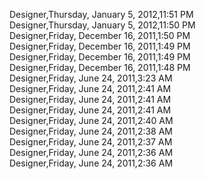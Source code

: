 ﻿Designer,Thursday, January 5, 2012,11:51 PM  Designer,Thursday, January 5, 2012,11:50 PM  Designer,Friday, December 16, 2011,1:50 PM  Designer,Friday, December 16, 2011,1:49 PM  Designer,Friday, December 16, 2011,1:49 PM  Designer,Friday, December 16, 2011,1:48 PM  Designer,Friday, June 24, 2011,3:23 AM  Designer,Friday, June 24, 2011,2:41 AM  Designer,Friday, June 24, 2011,2:41 AM  Designer,Friday, June 24, 2011,2:41 AM  Designer,Friday, June 24, 2011,2:40 AM  Designer,Friday, June 24, 2011,2:38 AM  Designer,Friday, June 24, 2011,2:37 AM  Designer,Friday, June 24, 2011,2:36 AM  Designer,Friday, June 24, 2011,2:36 AM